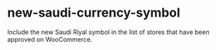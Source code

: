 # new-saudi-currency-symbol
Include the new Saudi Riyal symbol in the list of stores that have been approved on WooCommerce.
